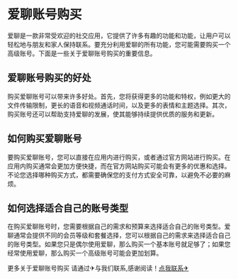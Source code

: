 # 爱聊账号购买

爱聊是一款非常受欢迎的社交应用，它提供了许多有趣的功能和功能，让用户可以轻松地与朋友和家人保持联系。要充分利用爱聊的所有功能，您可能需要购买一个高级账号。下面是一些关于爱聊账号购买的重要信息。

## 爱聊账号购买的好处

购买爱聊账号可以带来许多好处。首先，您将获得更多的功能和特权，例如更大的文件传输限制，更长的语音和视频通话时间，以及更多的表情和主题选择。其次，购买账号还可以帮助支持爱聊的发展，使其能够持续提供优质的服务和更新。

## 如何购买爱聊账号

要购买爱聊账号，您可以直接在应用内进行购买，或者通过官方网站进行购买。在应用内购买通常会更加方便快捷，而在官方网站购买可能会有更多的优惠和选择。不论您选择哪种购买方式，都需要确保您的支付方式安全可靠，以避免不必要的麻烦。

## 如何选择适合自己的账号类型

在购买爱聊账号时，您需要根据自己的需求和预算来选择适合自己的账号类型。爱聊通常会提供不同的会员等级和套餐选择，您可以根据自己的需求来选择适合自己的账号类型。如果您只是偶尔使用爱聊，那么购买一个基本账号就足够了；如果您经常使用爱聊，那么购买一个高级账号可能会更加划算。

更多关于爱聊账号购买 请通过✈与我们联系,感谢阅读！[点我联系✈](https://img.G208.com)